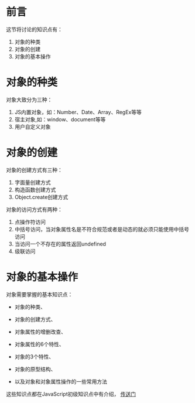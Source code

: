 # 前言

这节将讨论的知识点有：

1. 对象的种类
2. 对象的创建
3. 对象的基本操作

# 对象的种类

对象大致分为三种：

1. JS内置对象，如：Number、Date、Array、RegEx等等
2. 宿主对象,如：window、document等等
3. 用户自定义对象

# 对象的创建

对象的创建方式有三种：

1. 字面量创建方式
2. 构造函数创建方式
3. Object.create创建方式

对象的访问方式有两种：

1. 点操作符访问
2. 中括号访问，当对象属性名是不符合规范或者是动态的就必须只能使用中括号访问
3. 当访问一个不存在的属性返回undefined
4. 级联访问


# 对象的基本操作

对象需要掌握的基本知识点：

* 对象的种类、

* 对象的创建方式、

* 对象属性的增删改查、

* 对象属性的6个特性、

* 对象的3个特性、

* 对象的原型结构、

* 以及对象和对象属性操作的一些常用方法

这些知识点都在JavaScript初级知识点中有介绍， [传送门](../01/15.md)

